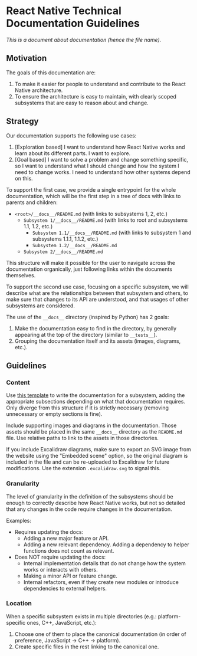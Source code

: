 # React Native Technical Documentation Guidelines

_This is a document about documentation (hence the file name)._

## Motivation

The goals of this documentation are:
1. To make it easier for people to understand and contribute to the React Native architecture.
2. To ensure the architecture is easy to maintain, with clearly scoped subsystems that are easy to reason about and change.

## Strategy

Our documentation supports the following use cases:
1. [Exploration based] I want to understand how React Native works and learn about its different parts. I want to explore.
2. [Goal based] I want to solve a problem and change something specific, so I want to understand what I should change and how the system I need to change works. I need to understand how other systems depend on this.

To support the first case, we provide a single entrypoint for the whole documentation, which will be the first step in a tree of docs with links to parents and children:
- `<root>/__docs__/README.md` (with links to subsystems 1, 2, etc.)
  - `Subsystem 1/__docs__/README.md` (with links to root and subsystems 1.1, 1.2, etc.)
    - `Subsystem 1.1/__docs__/README.md` (with links to subsystem 1 and subsystems 1.1.1, 1.1.2, etc.)
    - `Subsystem 1.2/__docs__/README.md`
  - `Subsystem 2/__docs__/README.md`

This structure will make it possible for the user to navigate across the documentation organically, just following links within the documents themselves.

To support the second use case, focusing on a specific subsystem, we will describe what are the relationships between that subsystem and others, to make sure that changes to its API are understood, and that usages of other subsystems are considered.

The use of the `__docs__` directory (inspired by Python) has 2 goals:
1. Make the documentation easy to find in the directory, by generally appearing at the top of the directory (similar to `__tests__`).
2. Grouping the documentation itself and its assets (images, diagrams, etc.).

## Guidelines

### Content

Use [this template](./README-template.md) to write the documentation for a subsystem, adding the appropriate subsections depending on what that documentation requires. Only diverge from this structure if it is strictly necessary (removing unnecessary or empty sections is fine).

Include supporting images and diagrams in the documentation. Those assets should be placed in the same `__docs__` directory as the `README.md` file. Use relative paths to link to the assets in those directories.

If you include Excalidraw diagrams, make sure to export an SVG image from the website using the "Embedded scene" option, so the original diagram is included in the file and can be re-uploaded to Excalidraw for future modifications. Use the extension `.excalidraw.svg` to signal this.

### Granularity

The level of granularity in the definition of the subsystems should be enough to correctly describe how React Native works, but not so detailed that any changes in the code require changes in the documentation.

Examples:
- Requires updating the docs:
  - Adding a new major feature or API.
  - Adding a new relevant dependency. Adding a dependency to helper functions does not count as relevant.
- Does NOT require updating the docs:
  - Internal implementation details that do not change how the system works or interacts with others.
  - Making a minor API or feature change.
  - Internal refactors, even if they create new modules or introduce dependencies to external helpers.

### Location

When a specific subsystem exists in multiple directories (e.g.: platform-specific ones, C++, JavaScript, etc.):
  1. Choose one of them to place the canonical documentation (in order of preference, JavaScript -> C++ -> platform).
  2. Create specific files in the rest linking to the canonical one.
